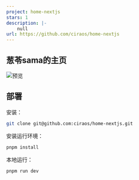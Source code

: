```yaml
---
project: home-nextjs
stars: 1
description: |-
    null
url: https://github.com/ciraos/home-nextjs
---
```


## 葱苓sama的主页

![预览](https://cdn.smartcis.cn/gh/ciraos/ciraos-static@main/home.avif)

## 部署

安装：

``` bash
git clone git@github.com:ciraos/home-nextjs.git 
```

安装运行环境：

``` bash
pnpm install
```

本地运行：

``` bash
pnpm run dev
```

